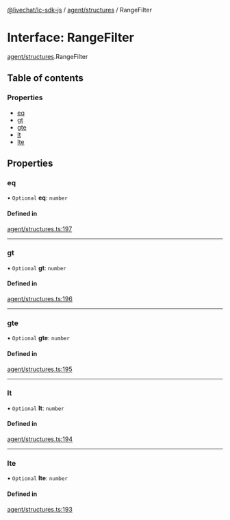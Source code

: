 [@livechat/lc-sdk-js](../README.md) / [agent/structures](../modules/agent_structures.md) / RangeFilter

# Interface: RangeFilter

[agent/structures](../modules/agent_structures.md).RangeFilter

## Table of contents

### Properties

- [eq](agent_structures.RangeFilter.md#eq)
- [gt](agent_structures.RangeFilter.md#gt)
- [gte](agent_structures.RangeFilter.md#gte)
- [lt](agent_structures.RangeFilter.md#lt)
- [lte](agent_structures.RangeFilter.md#lte)

## Properties

### eq

• `Optional` **eq**: `number`

#### Defined in

[agent/structures.ts:197](https://github.com/livechat/lc-sdk-js/blob/7431f2f/src/agent/structures.ts#L197)

___

### gt

• `Optional` **gt**: `number`

#### Defined in

[agent/structures.ts:196](https://github.com/livechat/lc-sdk-js/blob/7431f2f/src/agent/structures.ts#L196)

___

### gte

• `Optional` **gte**: `number`

#### Defined in

[agent/structures.ts:195](https://github.com/livechat/lc-sdk-js/blob/7431f2f/src/agent/structures.ts#L195)

___

### lt

• `Optional` **lt**: `number`

#### Defined in

[agent/structures.ts:194](https://github.com/livechat/lc-sdk-js/blob/7431f2f/src/agent/structures.ts#L194)

___

### lte

• `Optional` **lte**: `number`

#### Defined in

[agent/structures.ts:193](https://github.com/livechat/lc-sdk-js/blob/7431f2f/src/agent/structures.ts#L193)
